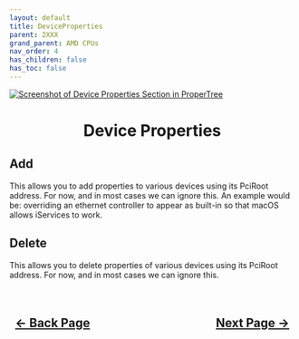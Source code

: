 ```yaml
---
layout: default
title: DeviceProperties
parent: 2XXX
grand_parent: AMD CPUs
nav_order: 4
has_children: false
has_toc: false
---
```


<style>
  .navigation-container {
    display: flex;
    justify-content: space-between;
    align-items: center;
    width: 100%;
  }
  
  .nav-button {
    margin: 10px;
  }

  .section-title{
    text-align: center
  }

  .key-title{
    text-align: left
  }
</style>

<a align="center" href=""><img src="../../../../assets/" alt="Screenshot of Device Properties Section in ProperTree"></a>

<h1 class="section-title">Device Properties</h1>

<h2 class="key-title">Add</h2>

This allows you to add properties to various devices using its PciRoot address. For now, and in most cases we can ignore this. An example would be: overriding an ethernet controller to appear as built-in so that macOS allows iServices to work.

<h2 class="key-title">Delete</h2>

This allows you to delete properties of various devices using its PciRoot address. For now, and in most cases we can ignore this.

<h2 align="center">
  <br>
  <div class="navigation-container">
    <a class="nav-button" href="../03-Booter/">&larr; Back Page</a>
    <a class="nav-button" href="../05-Kernel/">Next Page &rarr;</a>
  </div>
  <br>
</h2>
